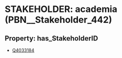 # STAKEHOLDER: __academia__ (PBN__Stakeholder_442)

## Property: has_StakeholderID

* [Q4033184](Q4033184)

